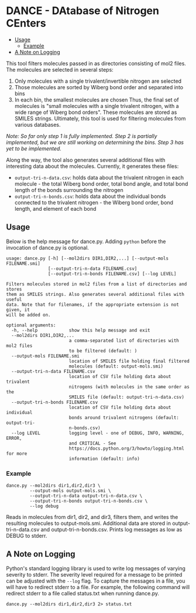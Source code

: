 # DANCE - DAtabase of Nitrogen CEnters

<!-- toc -->

- [Usage](#usage)
  * [Example](#example)
- [A Note on Logging](#a-note-on-logging)

<!-- tocstop -->

This tool filters molecules passed in as directories consisting of mol2 files.
The molecules are selected in several steps:
1. Only molecules with a single trivalent/invertible nitrogen are selected
2. Those molecules are sorted by Wiberg bond order and separated into bins
3. In each bin, the smallest molecules are chosen
Thus, the final set of molecules is "small molecules with a single trivalent
nitrogen, with a wide range of Wiberg bond orders". These molecules are stored
as SMILES strings. Ultimately, this tool is used for filtering molecules from
various databases.

*Note: So far only step 1 is fully implemented. Step 2 is partially implemented,
but we are still working on determining the bins. Step 3 has yet to be
implemented.*

Along the way, the tool also generates several additional files with interesting
data about the molecules. Currently, it generates these files:
- `output-tri-n-data.csv`: holds data about the trivalent nitrogen in each
  molecule - the total Wiberg bond order, total bond angle, and total bond
  length of the bonds surrounding the nitrogen
- `output-tri-n-bonds.csv`: holds data about the individual bonds connected to
  the trivalent nitrogen - the Wiberg bond order, bond length, and element of
  each bond


## Usage
Below is the help message for dance.py. Adding `python` before the
invocation of dance.py is optional.
```
usage: dance.py [-h] [--mol2dirs DIR1,DIR2,...] [--output-mols FILENAME.smi]
                [--output-tri-n-data FILENAME.csv]
                [--output-tri-n-bonds FILENAME.csv] [--log LEVEL]

Filters molecules stored in mol2 files from a list of directories and stores
them as SMILES strings. Also generates several additional files with useful
data. Note that for filenames, if the appropriate extension is not given, it
will be added on.

optional arguments:
  -h, --help            show this help message and exit
  --mol2dirs DIR1,DIR2,...
                        a comma-separated list of directories with mol2 files
                        to be filtered (default: )
  --output-mols FILENAME.smi
                        location of SMILES file holding final filtered
                        molecules (default: output-mols.smi)
  --output-tri-n-data FILENAME.csv
                        location of CSV file holding data about trivalent
                        nitrogens (with molecules in the same order as the
                        SMILES file (default: output-tri-n-data.csv)
  --output-tri-n-bonds FILENAME.csv
                        location of CSV file holding data about individual
                        bonds around trivalent nitrogens (default: output-tri-
                        n-bonds.csv)
  --log LEVEL           logging level - one of DEBUG, INFO, WARNING, ERROR,
                        and CRITICAL - See
                        https://docs.python.org/3/howto/logging.html for more
                        information (default: info)
```

### Example
```
dance.py --mol2dirs dir1,dir2,dir3 \
         --output-mols output-mols.smi \
         --output-tri-n-data output-tri-n-data.csv \
         --output-tri-n-bonds output-tri-n-bonds.csv \
         --log debug
```
Reads in molecules from dir1, dir2, and dir3, filters them, and writes the
resulting molecules to output-mols.smi. Additional data are stored in
output-tri-n-data.csv and output-tri-n-bonds.csv. Prints log messages as low as
DEBUG to stderr.

## A Note on Logging
Python's standard logging library is used to write log messages of varying
severity to stderr. The severity level required for a message to be printed can
be adjusted with the `--log` flag. To capture the messages in a file, you will
have to redirect stderr to a file. For example, the following command will
redirect stderr to a file called status.txt when running dance.py.
```
dance.py --mol2dirs dir1,dir2,dir3 2> status.txt
```

